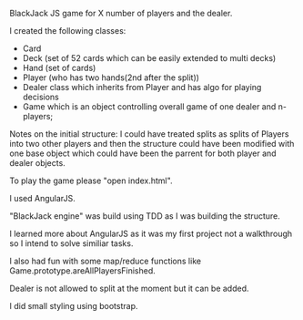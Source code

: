 BlackJack JS game for X number of players and the dealer.

I created the following classes:

- Card
- Deck (set of 52 cards which can be easily extended to multi decks)
- Hand (set of cards)
- Player (who has two hands(2nd after the split))
- Dealer class which inherits from Player and has algo for playing decisions
- Game which is an object controlling overall game of one dealer and n-players;

Notes on the initial structure:
I could have treated splits as splits of Players into two other players and then the structure could have been modified with one base object which could have been the parrent for both player and dealer objects.

To play the game please "open index.html".

I used AngularJS. 

"BlackJack engine" was build using TDD as I was building the structure.

I learned more about AngularJS as it was my first project not a walkthrough so I intend to solve similiar tasks.

I also had fun with some map/reduce functions like Game.prototype.areAllPlayersFinished.

Dealer is not allowed to split at the moment but it can be added.

I did small styling using bootstrap.



